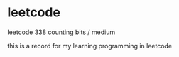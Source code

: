 # leetcode
leetcode 338 counting bits / medium

this is a record for my learning programming in leetcode  
